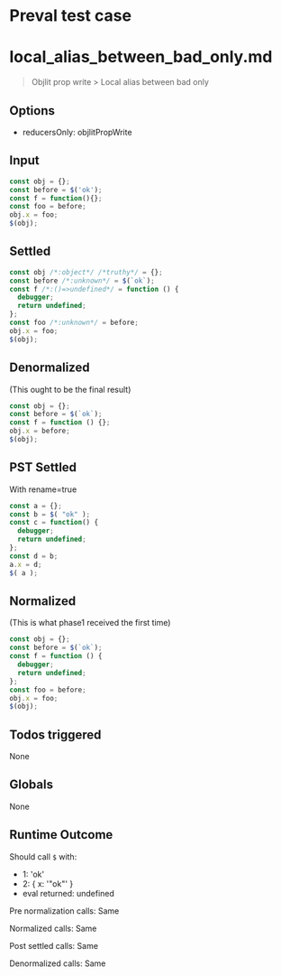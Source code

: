 # Preval test case

# local_alias_between_bad_only.md

> Objlit prop write > Local alias between bad only
>
>

## Options

- reducersOnly: objlitPropWrite

## Input

`````js filename=intro
const obj = {};
const before = $('ok');
const f = function(){};
const foo = before;
obj.x = foo;
$(obj);
`````


## Settled


`````js filename=intro
const obj /*:object*/ /*truthy*/ = {};
const before /*:unknown*/ = $(`ok`);
const f /*:()=>undefined*/ = function () {
  debugger;
  return undefined;
};
const foo /*:unknown*/ = before;
obj.x = foo;
$(obj);
`````


## Denormalized
(This ought to be the final result)

`````js filename=intro
const obj = {};
const before = $(`ok`);
const f = function () {};
obj.x = before;
$(obj);
`````


## PST Settled
With rename=true

`````js filename=intro
const a = {};
const b = $( "ok" );
const c = function() {
  debugger;
  return undefined;
};
const d = b;
a.x = d;
$( a );
`````


## Normalized
(This is what phase1 received the first time)

`````js filename=intro
const obj = {};
const before = $(`ok`);
const f = function () {
  debugger;
  return undefined;
};
const foo = before;
obj.x = foo;
$(obj);
`````


## Todos triggered


None


## Globals


None


## Runtime Outcome


Should call `$` with:
 - 1: 'ok'
 - 2: { x: '"ok"' }
 - eval returned: undefined

Pre normalization calls: Same

Normalized calls: Same

Post settled calls: Same

Denormalized calls: Same
